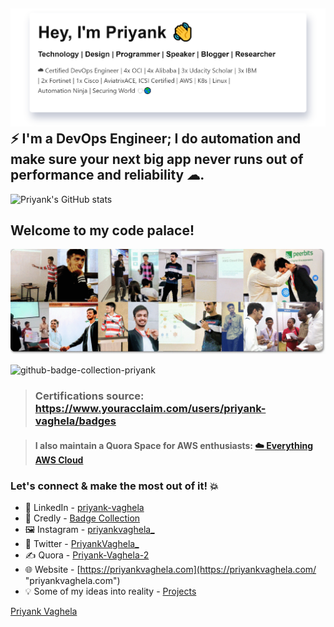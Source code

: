 ![I'm all about automation.](assets/images/priyankintro.png)
⚡ I'm a DevOps Engineer; I do automation and make sure your next big app never runs out of performance and reliability ☁.
---
![Priyank's GitHub stats](https://github-readme-stats.vercel.app/api?username=Priyank-Vaghela&show_icons=true&hide_border=true)



## Welcome to my code palace!
![github-cover-photo-priyank](assets/images/github-cover-photo.png)

![github-badge-collection-priyank](assets/images/certification-collection.gif)
> ### Certifications source: https://www.youracclaim.com/users/priyank-vaghela/badges

> #### I also maintain a Quora Space for AWS enthusiasts: [☁️ Everything AWS Cloud](https://www.quora.com/q/awscloud "www.quora.com")

### Let's connect & make the most out of it! 💥
- 💼 LinkedIn - [priyank-vaghela](https://www.linkedin.com/in/priyank-vaghela)
- 🏅 Credly - [Badge Collection](https://www.youracclaim.com/users/priyank-vaghela/badges)
- 🖼 Instagram - [priyankvaghela_](https://instagram.com/priyankvaghela_ "instagram.com")
- 💬 Twitter - [PriyankVaghela_](https://twitter.com/PriyankVaghela_ "twitter.com")
- ✍ Quora - [Priyank-Vaghela-2](https://www.quora.com/profile/Priyank-Vaghela-2 "quora.com")
- 🌐 Website - [https://priyankvaghela.com](https://priyankvaghela.com/ "priyankvaghela.com")
- 💡 Some of my ideas into reality - [Projects](https://priyankvaghela.com/projects "priyankvaghela.com")

[Priyank Vaghela](https://priyankvaghela.com)
